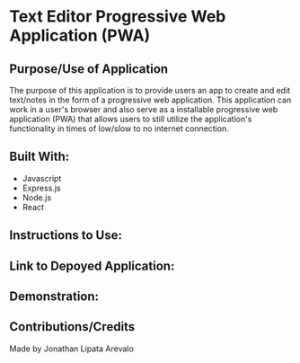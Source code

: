 # Text Editor Progressive Web Application (PWA)

## Purpose/Use of Application
The purpose of this application is to provide users an app to create and edit text/notes in the form of a progressive web application. This application can work in a user's browser and also serve as a installable progressive web application (PWA) that allows users to still utilize the application's functionality in times of low/slow to no internet connection.

## Built With:
* Javascript
* Express.js
* Node.js
* React


## Instructions to Use:


## Link to Depoyed Application:


## Demonstration:


## Contributions/Credits
Made by Jonathan Lipata Arevalo